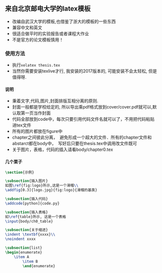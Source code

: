 ## 来自北京邮电大学的latex模板

* 改编自武汉大学的模板,也借鉴了浙大的模板的一些东西
* 兼容中文和英文
* 很适合做平时的实验报告或者课程大作业
* 不是官方的论文模板慎用！


### 使用方法

* 执行`xelatex thesis.tex`
* 当然你需要安装texlive才行, 我安装的2017版本的, 可能安装不会太轻松, 但是值得呀.

#### 说明
* 秉着文字,代码,图片,封面排版互相分离的原则.
* 封面一般都是学校给定的, 所以导出乘pdf格式放到cover/cover.pdf就可以,默认取第一页当作封面
* 代码全部放到code中，每次只要引用代码文件名就可以了，不用把代码粘贴进tex文件
* 所有的图片都放在figure中
* chapter之间彼此分离，　避免形成一个超大的文件．所有的chapter文件和abstarct都在body中，　写好后只要在thesis.tex中调用改文件既可
* 关于图片，表格，代码的插入请看body/chapter0.tex

#### 几个栗子
```latex
\section{示例}

\subsection{插入图片}
如图\ref{fig:logo}所示,这是一个滑稽\\
\addfig[0.3]{logo.jpg}{fig:logo}{滑稽的基类}

\subsection{插入代码}
\addcode[python]{code.py}

\subsection{插入表格}
如\ref{table}所示, 这是一个表格
\input{body/ch0_table}

\subsection{关于缩进}
\indent \textbf{xxxx}\\
\noindent xxxx

\subsection{list}
\begin{enumerate}
	\item A
		\item B
		\end{enumerate}

```
